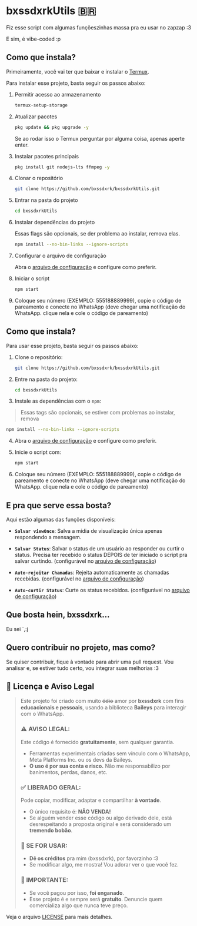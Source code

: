 # bxssdxrkUtils 🇧🇷

Fiz esse script com algumas funçõeszinhas massa pra eu usar no zapzap :3

E sim, é vibe-coded :p

## Como que instala?

Primeiramente, você vai ter que baixar e instalar o [Termux](https://f-droid.org/repo/com.termux_1002.apk).

Para instalar esse projeto, basta seguir os passos abaixo:

1. Permitir acesso ao armazenamento

    ```bash
    termux-setup-storage
    ```

2. Atualizar pacotes
    ```bash
    pkg update && pkg upgrade -y
    ```
    Se ao rodar isso o Termux perguntar por alguma coisa, apenas aperte enter.

3. Instalar pacotes principais

    ```bash
    pkg install git nodejs-lts ffmpeg -y
    ```

4. Clonar o repositório

    ```bash
    git clone https://github.com/bxssdxrk/bxssdxrkUtils.git
    ```

5. Entrar na pasta do projeto

    ```bash
    cd bxssdxrkUtils
    ```

6. Instalar dependências do projeto

    Essas flags são opcionais, se der problema ao instalar, remova elas.

    ```bash
    npm install --no-bin-links --ignore-scripts
    ```

7. Configurar o arquivo de configuração

    Abra o [arquivo de configuração](./src/config.js) e configure como preferir.

8. Iniciar o script

    ```bash
    npm start
    ```
  
9. Coloque seu número (EXEMPLO: 555188889999), copie o código de pareamento e conecte no WhatsApp (deve chegar uma notificação do WhatsApp. clique nela e cole o código de pareamento)

## Como que instala?

Para usar esse projeto, basta seguir os passos abaixo:

1. Clone o repositório:

   ```bash
   git clone https://github.com/bxssdxrk/bxssdxrkUtils.git
   ```

2. Entre na pasta do projeto:

   ```bash
   cd bxssdxrkUtils
   ```

3. Instale as dependências com o `npm`:
> Essas tags são opcionais, se estiver com problemas ao instalar, remova

   ```bash
   npm install --no-bin-links --ignore-scripts
   ```

4. Abra o [arquivo de configuração](./src/config.js) e configure como preferir.

5. Inicie o script com:

   ```bash
   npm start
   ```

6. Coloque seu número (EXEMPLO: 555188889999), copie o código de pareamento e conecte no WhatsApp (deve chegar uma notificação do WhatsApp. clique nela e cole o código de pareamento)

## E pra que serve essa bosta?

Aqui estão algumas das funções disponíveis:

* **`Salvar viewOnce`**: Salva a mídia de visualização única apenas respondendo a mensagem.

* **`Salvar Status`**: Salvar o status de um usuário ao responder ou curtir o status. Precisa ter recebido o status DEPOIS de ter iniciado o script pra salvar curtindo. (configurável no [arquivo de configuração](./src/config.js))

* **`Auto-rejeitar Chamadas`**: Rejeita automaticamente as chamadas recebidas.  (configurável no [arquivo de configuração](./src/config.js))

* **`Auto-curtir Status`**: Curte os status recebidos. (configurável no [arquivo de configuração](./src/config.js))

## Que bosta hein, bxssdxrk...

Eu sei `,:j

## Quero contribuir no projeto, mas como?

Se quiser contribuir, fique à vontade para abrir uma pull request. Vou analisar e, se estiver tudo certo, vou integrar suas melhorias :3

## 📄 Licença e Aviso Legal

> Este projeto foi criado com muito ó̶d̶i̶o̶ amor por **bxssdxrk** com fins **educacionais e pessoais**, usando a biblioteca **Baileys** para interagir com o WhatsApp.
>
> ### ⚠️ AVISO LEGAL:
>
> Este código é fornecido **gratuitamente**, sem qualquer garantia.
>
> * Ferramentas experimentais criadas sem vínculo com o WhatsApp, Meta Platforms Inc. ou os devs da Baileys.
> * **O uso é por sua conta e risco.** Não me responsabilizo por banimentos, perdas, danos, etc.
>
> ### ✅ LIBERADO GERAL:
>
> Pode copiar, modificar, adaptar e compartilhar **à vontade**.
>
> * O único requisito é: **NÃO VENDA!**
> * Se alguém vender esse código ou algo derivado dele, está desrespeitando a proposta original e será considerado um **tremendo bobão**.
>
> ### 🧡 SE FOR USAR:
>
> * **Dê os créditos** pra mim (bxssdxrk), por favorzinho :3
> * Se modificar algo, me mostra! Vou adorar ver o que você fez.
>
> ### 🚨 IMPORTANTE:
>
> * Se você pagou por isso, **foi enganado**.
> * Esse projeto é e sempre será **gratuito**. Denuncie quem comercializa algo que nunca teve preço.

Veja o arquivo [LICENSE](./LICENSE) para mais detalhes.